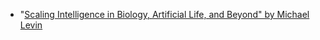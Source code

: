 

* "[Scaling Intelligence in Biology, Artificial Life, and Beyond" by Michael Levin](https://www.youtube.com/watch?v=FzFFeRVEdUM)
